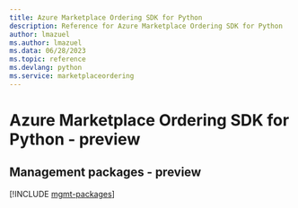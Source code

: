```yaml
---
title: Azure Marketplace Ordering SDK for Python
description: Reference for Azure Marketplace Ordering SDK for Python
author: lmazuel
ms.author: lmazuel
ms.data: 06/28/2023
ms.topic: reference
ms.devlang: python
ms.service: marketplaceordering
---
```

# Azure Marketplace Ordering SDK for Python - preview

## Management packages - preview
[!INCLUDE [mgmt-packages](marketplace-ordering-mgmt-index.md)]